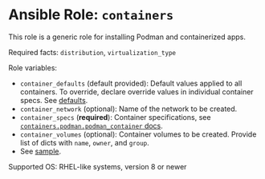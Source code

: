 # Ansible Role: `containers`

This role is a generic role for installing Podman and containerized apps.

Required facts: `distribution`, `virtualization_type`

Role variables:

- `container_defaults` (default provided): Default values applied to all containers. To override, declare override values in individual container specs. See [defaults](defaults/main.yml).
- `container_network` (optional): Name of the network to be created.
- `container_specs` (**required**): Container specifications, see [`containers.podman.podman_container` docs](https://docs.ansible.com/ansible/latest/collections/containers/podman/podman_container_module.html#parameters).
- `container_volumes` (optional): Container volumes to be created. Provide list of dicts with `name`, `owner`, and `group`.
- See [sample](vars/sample.yml).

Supported OS: RHEL-like systems, version 8 or newer
